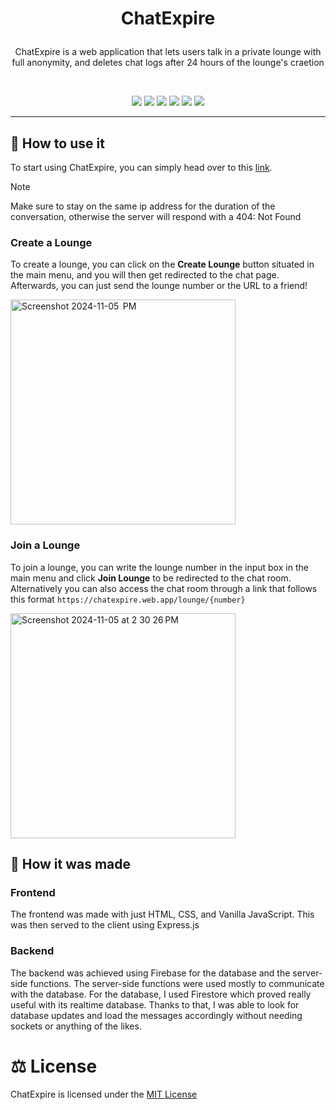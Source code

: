 # <p align="center">ChatExpire</p>
 <p align="center">ChatExpire is a web application that lets users talk in a private lounge with full anonymity, and deletes chat logs after 24 hours of the lounge's craetion</p>
 <br>
 <p align="center"> <img src="https://ziadoua.github.io/m3-Markdown-Badges/badges/Javascript/javascript3.svg"> <img src="https://ziadoua.github.io/m3-Markdown-Badges/badges/Firebase/firebase1.svg"> <img src="https://ziadoua.github.io/m3-Markdown-Badges/badges/Express/express1.svg"> <img src="https://ziadoua.github.io/m3-Markdown-Badges/badges/HTML/html1.svg"> <img src="https://ziadoua.github.io/m3-Markdown-Badges/badges/CSS/css1.svg"> <img src="https://ziadoua.github.io/m3-Markdown-Badges/badges/NodeJS/nodejs1.svg"></p>
<hr>

## 🤔 How to use it

To start using ChatExpire, you can simply head over to this [link](https://www.chatexpire.web.app).

>[!NOTE]
>Make sure to stay on the same ip address for the duration of the conversation, otherwise the server will respond with a 404: Not Found

### Create a Lounge
To create a lounge, you can click on the **Create Lounge** button situated in the main menu, and you will then get redirected to the chat page. Afterwards, you can just send the lounge number or the URL to a friend!

<img width="360" alt="Screenshot 2024-11-05  PM" src="https://github.com/user-attachments/assets/c227dc95-43b8-4997-8ac4-20eea7f8b4b2">


### Join a Lounge
To join a lounge, you can write the lounge number in the input box in the main menu and click **Join Lounge** to be redirected to the chat room. Alternatively you can also access the chat room through a link that follows this format `https://chatexpire.web.app/lounge/{number}`

<img width="360" alt="Screenshot 2024-11-05 at 2 30 26 PM" src="https://github.com/user-attachments/assets/eb3f2334-288f-4981-9090-552ab2d07a78">

## 🤨 How it was made

### Frontend
The frontend was made with just HTML, CSS, and Vanilla JavaScript. This was then served to the client using Express.js

### Backend
The backend was achieved using Firebase for the database and the server-side functions. The server-side functions were used mostly to communicate with the database. For the database, I used Firestore which proved really useful with its realtime database. Thanks to that, I was able to look for database updates and load the messages accordingly without needing sockets or anything of the likes.

# ⚖️ License
ChatExpire is licensed under the [MIT License](LICENSE)

